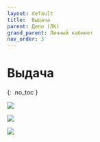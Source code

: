 ```yaml
---
layout: default
title:	Выдача
parent: Депо (ЛК)
grand_parent: Личный кабинет
nav_order: 3
---
```


# 	Выдача
{: .no_toc }

![](../../images/vid.png)

![](../../images/vid1.png)

![](../../images/vid2.png)
